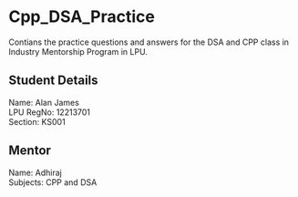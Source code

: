 # Cpp_DSA_Practice
Contians the practice questions and answers for the DSA and CPP class in Industry Mentorship Program in LPU.

## Student Details
Name: Alan James \
LPU RegNo: 12213701 \
Section: KS001

## Mentor
Name: Adhiraj \
Subjects: CPP and DSA
